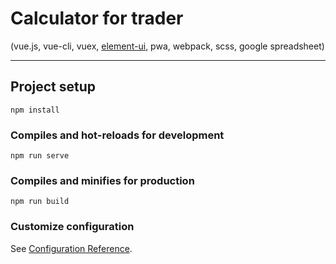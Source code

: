 # Calculator for trader

(vue.js, vue-cli, vuex, [element-ui](https://github.com/ElemeFE/element), pwa, webpack, scss, google spreadsheet)

---

## Project setup

```
npm install
```

### Compiles and hot-reloads for development

```
npm run serve
```

### Compiles and minifies for production

```
npm run build
```

### Customize configuration

See [Configuration Reference](https://cli.vuejs.org/config/).
